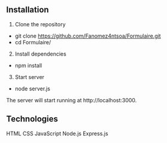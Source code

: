 ## Installation
1. Clone the repository 
- git clone https://github.com/Fanomez4ntsoa/Formulaire.git
- cd Formulaire/

2. Install dependencies
- npm install

3. Start server
- node server.js

The server will start running at http://localhost:3000.

## Technologies
HTML
CSS
JavaScript
Node.js
Express.js